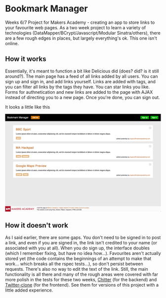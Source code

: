 # Bookmark Manager

Weeks 6/7 Project for Makers Academy - creating an app to store links to your favourite web pages. As a two week project to learn a variety of technologies (DataMapper/BCrypt/Javascript/Modular Sinatra/others), there are a few rough edges in places, but largely everything's ok. This one isn't online.

## How it works

Essentially, it's meant to function a bit like Delicious did (does? did? is it still around?). The main page has a feed of all links added by all users. You can sign up and sign in, and add links yourself. Links are added with tags, and you can filter all links by the tags they have. You can star links you like. Forms for authnetication and new links are added to the page with AJAX instead of directing you to a new page. Once you're done, you can sign out.

It looks a little like this

![Bookmark Manager Home Page](https://raw.githubusercontent.com/NotTheUsual/bookmark-manager/master/screenshots/BM-index.png)

## How it doesn't work

As I said earlier, there are some gaps. You don't need to be signed in to post a link, and even if you are signed in, the link isn't credited to your name (or associated with you at all). When you do sign up, the interface doubles (which I remember fixing, but have no idea how...). Favourites aren't actually stored yet (the code contains the beginnings of an attempt to make that work... which breaks all the rspec tests...), so don't persist between requests. There's also no way to edit the text of the link. Still, the main functionality is all there and many of the rough areas were covered with far more polish in the tests for these two weeks, [Chitter](https://github.com/NotTheUsual/chitter) (for the backend) and [Twitter-clone](https://github.com/NotTheUsual/twitter-clone) (for the frontend). See them for versions of this project with a little added experience.